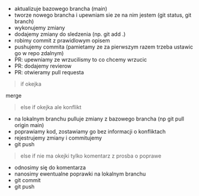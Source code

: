 - aktualizuje bazowego brancha (main)
- tworze nowego brancha i upewniam sie ze na nim jestem (git status, git branch)
- wykonujemy zmiany
- dodajemy zmiany do sledzenia (np. git add .)
- robimy commit z prawidlowym opisem
- pushujemy commita (pamietamy ze za pierwszym razem trzeba ustawic go w repo zdalnym)
- PR: upewniamy ze wrzucilismy to co chcemy wrzucic
- PR: dodajemy revierow
- PR: otwieramy pull requesta

> if okejka

merge

> else if okejka ale konflikt

- na lokalnym branchu pulluje zmiany z bazowego brancha
  (np git pull origin main)
- poprawiamy kod, zostawiamy go bez informacji o konfliktach
- rejestrujemy zmiany i commitujemy
- git push

> else if nie ma okejki tylko komentarz z prosba o poprawe

- odnosimy się do komentarza
- nanosimy ewentualne poprawki na lokalnym branchu
- git commit
- git push
